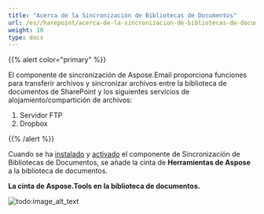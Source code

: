 ```yaml
---
title: "Acerca de la Sincronización de Bibliotecas de Documentos"
url: /es//harepoint/acerca-de-la-sincronizacion-de-bibliotecas-de-documentos/
weight: 10
type: docs
---
```



{{% alert color="primary" %}} 

El componente de sincronización de Aspose.Email proporciona funciones para transferir archivos y sincronizar archivos entre la biblioteca de documentos de SharePoint y los siguientes servicios de alojamiento/compartición de archivos:

1. Servidor FTP
1. Dropbox

{{% /alert %}} 

Cuando se ha [instalado](/email/sharepoint/installing-aspose-email-for-/sharepoint/) y [activado](/email/sharepoint/activation-and-de-activation-after-installation/) el componente de Sincronización de Bibliotecas de Documentos, se añade la cinta de **Herramientas de Aspose** a la biblioteca de documentos. 

**La cinta de Aspose.Tools en la biblioteca de documentos.** 

![todo:image_alt_text](about-document-library-synchronization_1.png)